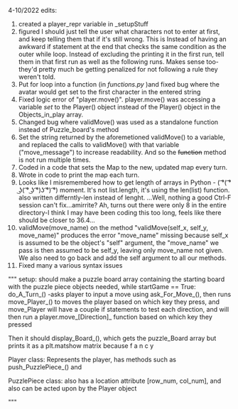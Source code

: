4-10/2022 edits:
1. created a player_repr variable in _setupStuff
2. figured I should just tell the user what characters not to enter at first, and keep telling them that if it's still wrong.
This is Instead of having an awkward if statement at the end that checks the same condition as the outer while loop. Instead of excluding the printing it in the first run, tell them in that first run as well as the following runs. Makes sense too-they'd pretty much be getting penalized for not following a rule they weren't told.
3. Put for loop into a function (in _functions.py_ )and fixed bug where the avatar would get set to the first character in the entered string
4. Fixed logic error of "player.move()". player.move() was accessing a variable *set* to the Player() object instead of the Player() object in the Objects_in_play array.
5. Changed bug where validMove() was used as a standalone function instead of Puzzle_board's method
6. Set the string returned by the aforemetioned validMove() to a variable, and replaced the calls to validMove() with that variable ("move_message") to increase readability. And so the ~~function~~ method is not run multiple times.
7. Coded in a code that sets the Map to the new, updated map every turn.
8. Wrote in code to print the map each turn.
9. Looks like I misremembered how to get length of arrays in Python - ( ͡°( ͡° ͜ʖ( ͡° ͜ʖ ͡°)ʖ ͡°) ͡°) moment. It's not list.length, it's using the len(list) function. also written differntly-len instead of lenght. ...Well, nothing a good Ctrl-F session can't fix...amirrite? Ah, turns out there were only 8 in the entire directory-I think I may have been coding this too long, feels like there should be closer to 36.4...
10. validMove(move_name) on the method "validMove(self_x, self_y, move_name)" produces the error "move_name" missing because self_x is assumed to be the object's "self" argument, the "move_name" we pass is then assumed to be self_y, leaving only move_name not given. We also need to go back and add the self argument to all our methods.
11. Fixed many a various syntax issues


"""
setup: should make a puzzle board array containing the starting board with the puzzle piece objects needed,
while startGame == True:
do_A_Turn_()
    -asks player to input a move using ask_For_Move_(), then
    runs move_Player_() to moves the player based on which key they press, and move_Player will have a couple if statements to test each direction,
       and will then run a player.move_[Direction]_ function based on which key they pressed
    
Then it should display_Board_(), which gets the puzzle_Board array but prints it as a plt.matshow matrix because f a n c y

Player class: Represents the player, has methods such as push_PuzzlePiece_() and

PuzzlePiece class: also has a location attribute [row_num, col_num], and also can be acted upon by the Player object

"""
